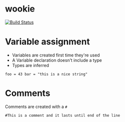 wookie
======

[![Build Status](https://travis-ci.org/schultyy/wookie.svg?branch=master)](https://travis-ci.org/schultyy/wookie)

# Variable assignment
- Variables are created first time they're used
- A Variable declaration doesn't include a type
- Types are inferred

`
foo = 43
bar = "this is a nice string"
`
# Comments
Comments are created with a `#`

`#This is a comment and it lasts until end of the line`
